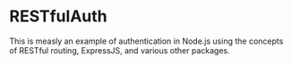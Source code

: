 # RESTfulAuth
This is measly an example of authentication in Node.js using the concepts of RESTful routing,  ExpressJS, and various other packages.
